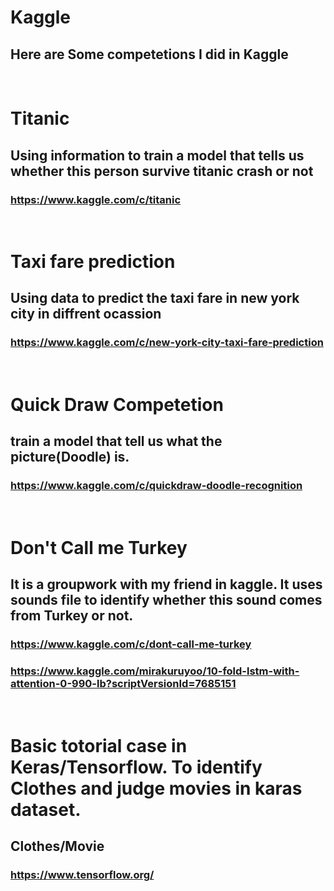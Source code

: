 # Kaggle
## Here are Some competetions I did in Kaggle
&nbsp;
# Titanic
## Using information to train a model that tells us whether this person survive titanic crash or not
### https://www.kaggle.com/c/titanic
&nbsp;
# Taxi fare prediction
## Using data to predict the taxi fare in new york city in diffrent ocassion
### https://www.kaggle.com/c/new-york-city-taxi-fare-prediction
&nbsp;
# Quick Draw Competetion
## train a model that tell us what the picture(Doodle) is.
### https://www.kaggle.com/c/quickdraw-doodle-recognition
&nbsp;
# Don't Call me Turkey
## It is a groupwork with my friend in kaggle. It uses sounds file to identify whether this sound comes from Turkey or not.
### https://www.kaggle.com/c/dont-call-me-turkey
### https://www.kaggle.com/mirakuruyoo/10-fold-lstm-with-attention-0-990-lb?scriptVersionId=7685151
&nbsp;
# Basic totorial case in Keras/Tensorflow. To identify Clothes and judge movies in karas dataset.
##  Clothes/Movie
### https://www.tensorflow.org/
